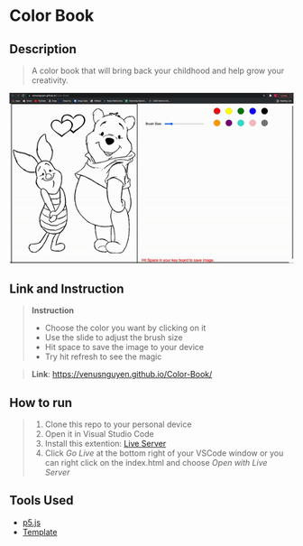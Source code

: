 # Color Book

## Description

>A color book that will bring back your childhood and help grow your creativity.

![GIF](assets/demo.gif)

## Link and Instruction

> **Instruction**
>* Choose the color you want by clicking on it
>* Use the slide to adjust the brush size
>* Hit space to save the image to your device
>* Try hit refresh to see the magic

>**Link**: https://venusnguyen.github.io/Color-Book/

## How to run

>1. Clone this repo to your personal device
>2. Open it in Visual Studio Code
>3. Install this extention: [Live Server](https://marketplace.visualstudio.com/items?itemName=ritwickdey.LiveServer)
>4. Click *Go Live* at the bottom right of your VSCode window or you can right click on the index.html and choose *Open with Live Server*

## Tools Used

* [p5.js](https://p5js.org/)
* [Template](https://github.com/Snap-Engineering-Academy-2021/p5-template)
